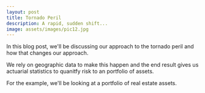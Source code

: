 ```yaml
---
layout: post
title: Tornado Peril
description: A rapid, sudden shift...
image: assets/images/pic12.jpg
---
```


In this blog post, we'll be discussing our approach to the tornado peril and how that changes our approach.

We rely on geographic data to make this happen and the end result gives us actuarial statistics to quanitfy risk to an portfolio of assets.

For the example, we'll be looking at a portfolio of real estate assets.

